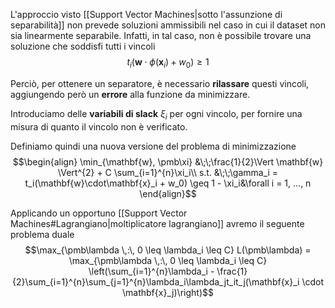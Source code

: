 L'approccio visto [[Support Vector Machines|sotto l'assunzione di separabilità]] non prevede soluzioni ammissibili nel caso in cui il dataset non sia linearmente separabile.
Infatti, in tal caso, non è possibile trovare una soluzione che soddisfi tutti i vincoli $$t_i(\mathbf{w} \cdot \phi(\mathbf{x}_i) + w_0) \geq 1$$

Perciò, per ottenere un separatore, è necessario **rilassare** questi vincoli, aggiungendo però un **errore** alla funzione da minimizzare.

Introduciamo delle **variabili di slack** $\xi_i$ per ogni vincolo, per fornire una misura di quanto il vincolo non è verificato.

Definiamo quindi una nuova versione del problema di minimizzazione
$$\begin{align}
\min_{\mathbf{w}, \pmb\xi} &\;\;\frac{1}{2}\Vert \mathbf{w} \Vert^{2} + C \sum_{i=1}^{n}\xi_i\\
s.t. &\;\;\gamma_i = t_i(\mathbf{w}\cdot\mathbf{x}_i + w_0) \geq 1 - \xi_i&\forall i = 1, ..., n
\end{align}$$

Applicando un opportuno [[Support Vector Machines#Lagrangiano|moltiplicatore lagrangiano]] avremo il seguente problema duale
$$\max_{\pmb\lambda \,:\, 0 \leq \lambda_i \leq C} L(\pmb\lambda) = \max_{\pmb\lambda \,:\, 0 \leq \lambda_i \leq C} \left(\sum_{i=1}^{n}\lambda_i - \frac{1}{2}\sum_{i=1}^{n}\sum_{j=1}^{n}\lambda_i\lambda_jt_it_j(\mathbf{x}_i \cdot \mathbf{x}_j)\right)$$


